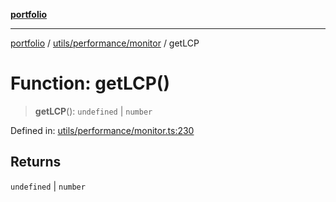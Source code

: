 [**portfolio**](../../../../README.md)

***

[portfolio](../../../../modules.md) / [utils/performance/monitor](../README.md) / getLCP

# Function: getLCP()

> **getLCP**(): `undefined` \| `number`

Defined in: [utils/performance/monitor.ts:230](https://github.com/tnorlund/Portfolio/blob/51837f0f13231b40b81b6559b7117a097e1bd23d/portfolio/utils/performance/monitor.ts#L230)

## Returns

`undefined` \| `number`
